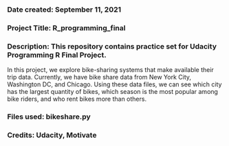 ### Date created: September 11, 2021 

### Project Title: R_programming_final

### Description: This repository contains practice set for Udacity Programming R Final Project. 

In this project, we explore bike-sharing systems that make available their trip data. Currently, we have bike share data from New York City, Washington DC, and Chicago. Using these data files, we can see which city has the largest quantity of bikes, which season is the most popular among bike riders, and who rent bikes more than others. 

### Files used: bikeshare.py 

### Credits: Udacity, Motivate

